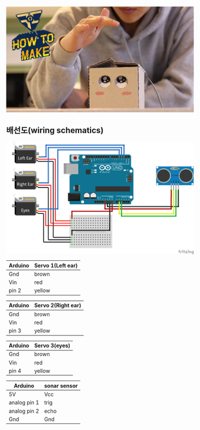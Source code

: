 [![](https://github.com/KongdoleProduction/ShyBox/blob/master/thumbnail.png)](https://www.youtube.com/watch?v=MWuG9GowW5o)

## 배선도(wiring schematics)

![](https://github.com/KongdoleProduction/ShyBox/blob/master/schematics.png)

Arduino | Servo 1(Left ear)
--- | ---
Gnd | brown
Vin | red
pin 2 | yellow

Arduino | Servo 2(Right ear)
--- | ---
Gnd | brown
Vin | red
pin 3 | yellow

Arduino | Servo 3(eyes)
--- | ---
Gnd | brown
Vin | red
pin 4 | yellow

Arduino | sonar sensor
--- | ---
5V | Vcc
analog pin 1 | trig
analog pin 2 | echo
Gnd | Gnd

